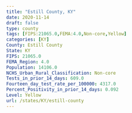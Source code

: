 ```yaml
---
title: "Estill County, KY"
date: 2020-11-14
draft: false
type: county
tags: [FIPS:21065.0,FEMA:4.0,Non-core,Yellow]
categories: [KY]
County: Estill County
State: KY
FIPS: 21065.0
FEMA_Region: 4.0
Population: 14106.0
NCHS_Urban_Rural_Classification: Non-core
Tests_in_prior_14_days: 609.0
Fourteen_day_test_rate_per_100000: 4317.0
Percent_Positivity_in_prior_14_days: 0.092
Level: Yellow
url: /states/KY/estill-county
---
```




